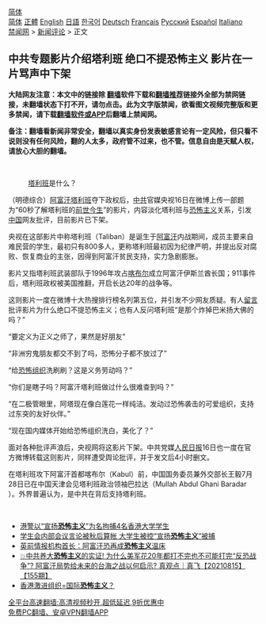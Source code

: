  <!-- 面包屑导航 --> <div class="breadcrumb"><!-- GTranslate: https://gtranslate.io/ -->  <div class="switcher notranslate">  <div class="selected">  <a href="#" onclick="return false;"> 简体</a>  </div>  <div class="option">  <a href="https://www.bannedbook.org" onclick="doGTranslate('zh-CN|zh-CN');jQuery('div.switcher div.selected a').html(jQuery(this).html());return false;" title="简体中文" class="nturl selected"> 简体</a>  <a href="https://www.bannedbook.org/zh-tw/" onclick="doGTranslate('zh-CN|zh-TW');jQuery('div.switcher div.selected a').html(jQuery(this).html());return false;" title="繁體中文" class="nturl"> 正體</a>  <a href="https://www.bannedbook.org/en/" onclick="doGTranslate('zh-CN|en');jQuery('div.switcher div.selected a').html(jQuery(this).html());return false;" title="English" class="nturl"> English</a>  <a href="https://www.bannedbook.org/ja/" onclick="doGTranslate('zh-CN|ja');jQuery('div.switcher div.selected a').html(jQuery(this).html());return false;" title="日本語" class="nturl"> 日語</a>  <a href="https://www.bannedbook.org/ko/" onclick="doGTranslate('zh-CN|ko');jQuery('div.switcher div.selected a').html(jQuery(this).html());return false;" title="한국어" class="nturl"> 한국어</a>  <a href="https://www.bannedbook.org/de/" onclick="doGTranslate('zh-CN|de');jQuery('div.switcher div.selected a').html(jQuery(this).html());return false;" title="Deutsch" class="nturl"> Deutsch</a>  <a href="https://www.bannedbook.org/fr/" onclick="doGTranslate('zh-CN|fr');jQuery('div.switcher div.selected a').html(jQuery(this).html());return false;" title="Français" class="nturl"> Français</a>  <a href="https://www.bannedbook.org/ru/" onclick="doGTranslate('zh-CN|ru');jQuery('div.switcher div.selected a').html(jQuery(this).html());return false;" title="Русский" class="nturl"> Русский</a>  <a href="https://www.bannedbook.org/es/" onclick="doGTranslate('zh-CN|es');jQuery('div.switcher div.selected a').html(jQuery(this).html());return false;" title="Español" class="nturl"> Español</a>  <a href="https://www.bannedbook.org/it/" onclick="doGTranslate('zh-CN|it');jQuery('div.switcher div.selected a').html(jQuery(this).html());return false;" title="Italiano" class="nturl"> Italiano</a>  </div>  </div>      <div class='breadcrumb-sub'><!-- Breadcrumb NavXT 6.3.0 --> <a href="https://www.bannedbook.org/" class="home">禁闻网</a> &gt; <a href="https://www.bannedbook.org/bnews/comments/" class="category">新闻评论</a> &gt; 正文</div></div><h2>中共专题影片介绍塔利班 绝口不提恐怖主义 影片在一片骂声中下架</h2> <p class="notice"><b>大陆网友注意：本文中的链接除 <a href="https://github.com/bannedbook/fanqiang" >翻墙</a>软件下载和<a href="https://github.com/killgcd/justmysocks/blob/master/README.md">翻墙推荐</a>链接外全部为禁网链接，未翻墙状态下打不开，请勿点击。此为文字版禁闻，欲看图文视频完整版和更多禁闻，请下载<a href="https://github.com/bannedbook/fanqiang">翻墙软件或APP</a>后翻墙上禁闻网。</p><p>备注：翻墙看新闻非常安全，翻墙以真实身份发表敏感言论有一定风险，但只看不说则没有任何风险，翻的人太多，政府管不过来，也不管。信息自由是天赋人权，请放心大胆的翻墙。</b></p>  <div class="entry"> <br /> <figure><a href="https://i1.wp.com/upload-images-bucket-v64rleca837do.s3.eu-west-1.amazonaws.com/wp-content/uploads/2021/08/18115902/Screen-Shot-2021-08-18-at-10.03.10-pm.png?fit=657%2C373&#038;ssl=1" data-caption="塔利班是什么？"></a><figcaption class="wp-caption-text"><a href="https://www.bannedbook.org/bnews/tag/%e5%a1%94%e5%88%a9%e7%8f%ad/" class="st_tag internal_tag" rel="tag" title="标签 塔利班 下的日志">塔利班</a>是什么？</figcaption></figure> <p>（明德综合）<a href="https://www.bannedbook.org/bnews/tag/%E9%98%BF%E5%AF%8C%E6%B1%97%E5%A1%94%E5%88%A9%E7%8F%AD/" class="st_tag internal_tag" rel="tag" title="标签 阿富汗塔利班 下的日志">阿富汗塔利班</a>夺下政权后，<a href="https://www.bannedbook.org/bnews/tag/%e4%b8%ad%e5%85%b1/" class="st_tag internal_tag" rel="tag" title="标签 中共 下的日志">中共</a>官媒央视16日在微博上传一部题为“60秒了解塔利班的<span class='wp_keywordlink'><a href="https://www.bannedbook.org/forum3/topic2311.html" title="《前世今生——生命轮回的前世疗法》" target="_blank">前世今生</a></span>”的影片，内容淡化塔利班与<a href="https://www.bannedbook.org/bnews/tag/%e6%81%90%e6%80%96%e4%b8%bb%e4%b9%89/" class="st_tag internal_tag" rel="tag" title="标签 恐怖主义 下的日志">恐怖主义</a>关系，引发<span class='wp_keywordlink_affiliate'><a href="https://www.bannedbook.org/" title="中国" target="_blank">中国</a></span>网友批评，目前影片已下架。</p> <p>央视在这部影片中称塔利班（Taliban）是诞生于<a href="https://www.bannedbook.org/bnews/tag/%e9%98%bf%e5%af%8c%e6%b1%97/" class="st_tag internal_tag" rel="tag" title="标签 阿富汗 下的日志">阿富汗</a>内战期间，成员主要来自难民营的学生，最初只有800多人，更称塔利班最初因为纪律严明，并提出反对腐败、恢复商业的主张，因得到阿富汗贫民支持，实力急剧膨胀。</p> <p>影片又指塔利班武装部队于1996年攻占<a href="https://www.bannedbook.org/bnews/tag/%E5%96%80%E5%B8%83%E5%B0%94/" class="st_tag internal_tag" rel="tag" title="标签 喀布尔 下的日志">喀布尔</a>成立阿富汗伊斯兰酋长国；911事件后，塔利班政权被美国推翻，开启长达20年的战争等。</p>  <p>这则影片一度在微博十大热搜排行榜名列第五位，并引发不少网友质疑。有人<span class='wp_keywordlink'><a href="https://www.bannedbook.org/bnews/tougao/" title="留言" target="_blank">留言</a></span>批评影片为什么绝口不提恐怖主义；也有人反问塔利班“是那个炸掉巴米扬大佛的吗？”</p> <p>“要定义为正义之师了，果然是好朋友”</p> <p>“非洲穷鬼朋友都交不到了吗，恐怖分子都不放过了”</p>  <p>“给<a href="https://www.bannedbook.org/bnews/tag/%e6%81%90%e6%80%96%e7%bb%84%e7%bb%87/" class="st_tag internal_tag" rel="tag" title="标签 恐怖组织 下的日志">恐怖组织</a>洗刷刷？这是义务劳动吗？”</p> <p>“你们是瞎子吗？阿富汗塔利班做过什么很难查到吗？”</p> <p>“在二极管眼里，阿塔现在像白莲花一样纯洁。发动过恐怖袭击的可爱组织，支持过东突的友好伙伴。”</p>  <p>“现在国内媒体开始给恐怖组织洗白，美化了？”</p> <p>面对各种批评声浪后，央视网将这影片下架。中共党媒<span class='wp_keywordlink'><a href="https://www.bannedbook.org/forum2/topic109.html" title="透视人民日报" target="_blank">人民日报</a></span>16日也一度在官方微博转载这则影片，同样遭受舆论批评，并于发文后4小时删文。</p> <p>在塔利班攻下阿富汗首都喀布尔（Kabul）前，中国国务委员兼外交部长王毅7月28日已在中国天津会见塔利班政治领袖巴拉达（Mullah Abdul Ghani Baradar ）。外界普遍认为，是中共在背后支持塔利班。</p>  <p>&nbsp;</p> <ul class='op-related-articles' title='相关阅读'> <li><a href='https://www.bannedbook.org/bnews/renquan/20210818/1608606.html' target='_blank'>港警以“宣扬<b>恐怖主义</b>”为名拘捕4名香港大学学生</a></li> <li><a href='https://www.bannedbook.org/bnews/headline/20210818/1608577.html' target='_blank'>学生会内部会议言论被秋后算帐 大学生被控“宣扬<b>恐怖主义</b>”被捕</a></li> <li><a href='https://www.bannedbook.org/bnews/comments/20210818/1608570.html' target='_blank'>英前情报机构首长：阿富汗恐再成<b>恐怖主义</b>温床</a></li> <li><a href='https://www.bannedbook.org/bnews/bannedvideo/20210818/1608560.html' target='_blank'>💥中共养大<b>恐怖主义</b>的实证! 为什么美军花20年都打不完也不可能打完“反恐战争”? 阿富汗局势给未来的台海之战以何启示? 真观点｜真飞【20210815】【155期】</a></li> <li><a href='https://www.bannedbook.org/bnews/ssgc/20210818/1608557.html' target='_blank'>香港激进组织=国际<b>恐怖主义</b>？</a></li> </ul> <p class="texttj"> <a href="https://github.com/bannedbook/fanqiang/wiki/V2ray%E6%9C%BA%E5%9C%BA" target="_blank">全平台高速翻墙:高清视频秒开,超低延迟,9折优惠中</a><br/> <a href="https://github.com/bannedbook/fanqiang/wiki/%E7%A6%81%E9%97%BB%E7%BD%91%E5%AE%89%E5%8D%93%E7%BF%BB%E5%A2%99%E6%96%B0%E9%97%BBAPP" target="_blank">免费PC翻墙、安卓VPN翻墙APP</a></p><p>&nbsp;</p><a name='sharetosocial'></a>  <div style="margin-bottom:5px;padding-bottom:5px;clear:both"> <div id="archive-pix-1" class="banner-ads"> <!-- AuctionX Display platform tag START --> <div id="26318x728x90x621x_ADSLOT2" clicktrack="%%CLICK_URL_ESC%%"></div> <!-- AuctionX Display platform tag END --> </div> <div id="archive-pix-2" class="banner-ads"> <!-- AuctionX Display platform tag START --> <div id="26315x300x250x621x_ADSLOT2" clicktrack="%%CLICK_URL_ESC%%"></div> <!-- AuctionX Display platform tag END --> </div> </div>  <div id="archive-pix-1" class="banner-ads"> <!-- AuctionX Display platform tag START --> <div id="26318x728x90x621x_ADSLOT3" clicktrack="%%CLICK_URL_ESC%%"></div> <!-- AuctionX Display platform tag END --> </div> </div><!--END ENTRY--> 